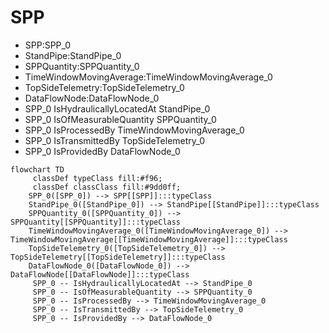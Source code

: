 # SPP
- SPP:SPP_0
- StandPipe:StandPipe_0
- SPPQuantity:SPPQuantity_0
- TimeWindowMovingAverage:TimeWindowMovingAverage_0
- TopSideTelemetry:TopSideTelemetry_0
- DataFlowNode:DataFlowNode_0
- SPP_0 IsHydraulicallyLocatedAt StandPipe_0
- SPP_0 IsOfMeasurableQuantity SPPQuantity_0
- SPP_0 IsProcessedBy TimeWindowMovingAverage_0
- SPP_0 IsTransmittedBy TopSideTelemetry_0
- SPP_0 IsProvidedBy DataFlowNode_0
```mermaid
flowchart TD
	 classDef typeClass fill:#f96;
	 classDef classClass fill:#9dd0ff;
	SPP_0([SPP_0]) --> SPP[[SPP]]:::typeClass
	StandPipe_0([StandPipe_0]) --> StandPipe[[StandPipe]]:::typeClass
	SPPQuantity_0([SPPQuantity_0]) --> SPPQuantity[[SPPQuantity]]:::typeClass
	TimeWindowMovingAverage_0([TimeWindowMovingAverage_0]) --> TimeWindowMovingAverage[[TimeWindowMovingAverage]]:::typeClass
	TopSideTelemetry_0([TopSideTelemetry_0]) --> TopSideTelemetry[[TopSideTelemetry]]:::typeClass
	DataFlowNode_0([DataFlowNode_0]) --> DataFlowNode[[DataFlowNode]]:::typeClass
	 SPP_0 -- IsHydraulicallyLocatedAt --> StandPipe_0 
	 SPP_0 -- IsOfMeasurableQuantity --> SPPQuantity_0 
	 SPP_0 -- IsProcessedBy --> TimeWindowMovingAverage_0 
	 SPP_0 -- IsTransmittedBy --> TopSideTelemetry_0 
	 SPP_0 -- IsProvidedBy --> DataFlowNode_0 
```
